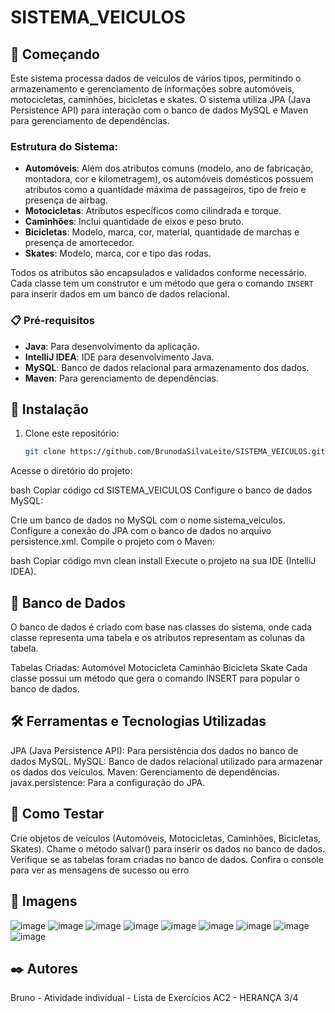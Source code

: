 # SISTEMA_VEICULOS

## 🚀 Começando

Este sistema processa dados de veículos de vários tipos, permitindo o armazenamento e gerenciamento de informações sobre automóveis, motocicletas, caminhões, bicicletas e skates. O sistema utiliza JPA (Java Persistence API) para interação com o banco de dados MySQL e Maven para gerenciamento de dependências.

### Estrutura do Sistema:

- **Automóveis**: Além dos atributos comuns (modelo, ano de fabricação, montadora, cor e kilometragem), os automóveis domésticos possuem atributos como a quantidade máxima de passageiros, tipo de freio e presença de airbag.
- **Motocicletas**: Atributos específicos como cilindrada e torque.
- **Caminhões**: Inclui quantidade de eixos e peso bruto.
- **Bicicletas**: Modelo, marca, cor, material, quantidade de marchas e presença de amortecedor.
- **Skates**: Modelo, marca, cor e tipo das rodas.

Todos os atributos são encapsulados e validados conforme necessário. Cada classe tem um construtor e um método que gera o comando `INSERT` para inserir dados em um banco de dados relacional.

### 📋 Pré-requisitos

- **Java**: Para desenvolvimento da aplicação.
- **IntelliJ IDEA**: IDE para desenvolvimento Java.
- **MySQL**: Banco de dados relacional para armazenamento dos dados.
- **Maven**: Para gerenciamento de dependências.

## 🔧 Instalação

1. Clone este repositório:

   ```bash
   git clone https://github.com/BrunodaSilvaLeite/SISTEMA_VEICULOS.git
Acesse o diretório do projeto:

bash
Copiar código
cd SISTEMA_VEICULOS
Configure o banco de dados MySQL:

Crie um banco de dados no MySQL com o nome sistema_veiculos.
Configure a conexão do JPA com o banco de dados no arquivo persistence.xml.
Compile o projeto com o Maven:

bash
Copiar código
mvn clean install
Execute o projeto na sua IDE (IntelliJ IDEA).

## 📌 Banco de Dados 
O banco de dados é criado com base nas classes do sistema, onde cada classe representa uma tabela e os atributos representam as colunas da tabela.

Tabelas Criadas:
Automóvel
Motocicleta
Caminhão
Bicicleta
Skate
Cada classe possui um método que gera o comando INSERT para popular o banco de dados.

## 🛠️ Ferramentas e Tecnologias Utilizadas
JPA (Java Persistence API): Para persistência dos dados no banco de dados MySQL.
MySQL: Banco de dados relacional utilizado para armazenar os dados dos veículos.
Maven: Gerenciamento de dependências.
javax.persistence: Para a configuração do JPA.


## 📝 Como Testar
Crie objetos de veículos (Automóveis, Motocicletas, Caminhões, Bicicletas, Skates).
Chame o método salvar() para inserir os dados no banco de dados.
Verifique se as tabelas foram criadas no banco de dados.
Confira o console para ver as mensagens de sucesso ou erro

## 📸 Imagens
![image](https://github.com/user-attachments/assets/5d0778d8-d03b-4481-a725-0db24b3ce4bf)
![image](https://github.com/user-attachments/assets/b87bbb19-d369-4bc8-aba3-39ffdee14d26)
![image](https://github.com/user-attachments/assets/c512ac3d-44fb-430b-b74f-b1b962730d91)
![image](https://github.com/user-attachments/assets/a7c2822c-1110-472c-a0dd-95ae7ec1d7d5)
![image](https://github.com/user-attachments/assets/8acc9983-cc5f-480d-adb8-8bb1c233d754)
![image](https://github.com/user-attachments/assets/4413dd10-f47c-4c5c-9982-53a867a23daf)
![image](https://github.com/user-attachments/assets/1ba696aa-4633-472a-9d4d-5ffe7c42a620)
![image](https://github.com/user-attachments/assets/1d9fecdb-c426-4b53-b284-f7252a00fc9e)
![image](https://github.com/user-attachments/assets/95767b4e-e8cb-4bf9-b21a-96b3f654bd71)


## ✒️ Autores
Bruno - Atividade individual - Lista de Exercícios AC2 - HERANÇA 3/4

